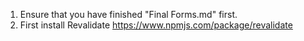 1. Ensure that you have finished "Final Forms.md" first.
2. First install Revalidate https://www.npmjs.com/package/revalidate
